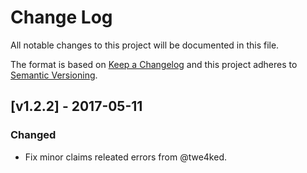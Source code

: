 # Change Log
All notable changes to this project will be documented in this file.

The format is based on [Keep a Changelog](http://keepachangelog.com/)
and this project adheres to [Semantic Versioning](http://semver.org/).

## [v1.2.2] - 2017-05-11
### Changed
- Fix minor claims releated errors from @twe4ked.
